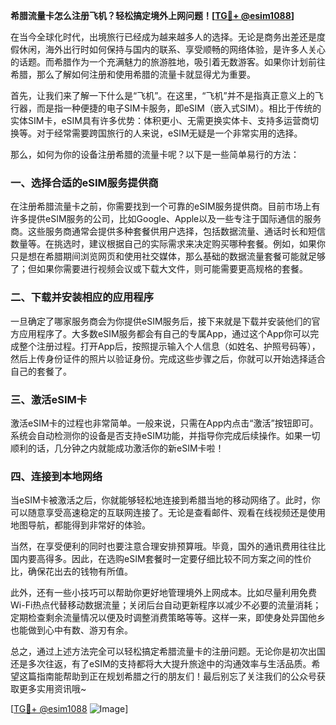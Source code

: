 **希腊流量卡怎么注册飞机？轻松搞定境外上网问题！[[TG💪+ @esim1088](https://t.me/s/esim1088)]**

在当今全球化时代，出境旅行已经成为越来越多人的选择。无论是商务出差还是度假休闲，海外出行时如何保持与国内的联系、享受顺畅的网络体验，是许多人关心的话题。而希腊作为一个充满魅力的旅游胜地，吸引着无数游客。如果你计划前往希腊，那么了解如何注册和使用希腊的流量卡就显得尤为重要。

首先，让我们来了解一下什么是“飞机”。在这里，“飞机”并不是指真正意义上的飞行器，而是指一种便捷的电子SIM卡服务，即eSIM（嵌入式SIM）。相比于传统的实体SIM卡，eSIM具有许多优势：体积更小、无需更换实体卡、支持多运营商切换等。对于经常需要跨国旅行的人来说，eSIM无疑是一个非常实用的选择。

那么，如何为你的设备注册希腊的流量卡呢？以下是一些简单易行的方法：

### 一、选择合适的eSIM服务提供商

在注册希腊流量卡之前，你需要找到一个可靠的eSIM服务提供商。目前市场上有许多提供eSIM服务的公司，比如Google、Apple以及一些专注于国际通信的服务商。这些服务商通常会提供多种套餐供用户选择，包括数据流量、通话时长和短信数量等。在挑选时，建议根据自己的实际需求来决定购买哪种套餐。例如，如果你只是想在希腊期间浏览网页和使用社交媒体，那么基础的数据流量套餐可能就足够了；但如果你需要进行视频会议或下载大文件，则可能需要更高规格的套餐。

### 二、下载并安装相应的应用程序

一旦确定了哪家服务商会为你提供eSIM服务后，接下来就是下载并安装他们的官方应用程序了。大多数eSIM服务都会有自己的专属App，通过这个App你可以完成整个注册过程。打开App后，按照提示输入个人信息（如姓名、护照号码等），然后上传身份证件的照片以验证身份。完成这些步骤之后，你就可以开始选择适合自己的套餐了。

### 三、激活eSIM卡

激活eSIM卡的过程也非常简单。一般来说，只需在App内点击“激活”按钮即可。系统会自动检测你的设备是否支持eSIM功能，并指导你完成后续操作。如果一切顺利的话，几分钟之内就能成功激活你的新eSIM卡啦！

### 四、连接到本地网络

当eSIM卡被激活之后，你就能够轻松地连接到希腊当地的移动网络了。此时，你可以随意享受高速稳定的互联网连接了。无论是查看邮件、观看在线视频还是使用地图导航，都能得到非常好的体验。

当然，在享受便利的同时也要注意合理安排预算哦。毕竟，国外的通讯费用往往比国内要高得多。因此，在选购eSIM套餐时一定要仔细比较不同方案之间的性价比，确保花出去的钱物有所值。

此外，还有一些小技巧可以帮助你更好地管理境外上网成本。比如尽量利用免费Wi-Fi热点代替移动数据流量；关闭后台自动更新程序以减少不必要的流量消耗；定期检查剩余流量情况以便及时调整消费策略等等。这样一来，即使身处异国他乡也能做到心中有数、游刃有余。

总之，通过上述方法完全可以轻松搞定希腊流量卡的注册问题。无论你是初次出国还是多次往返，有了eSIM的支持都将大大提升旅途中的沟通效率与生活品质。希望这篇指南能帮助到正在规划希腊之行的朋友们！最后别忘了关注我们的公众号获取更多实用资讯哦~

[[TG💪+ @esim1088](https://t.me/s/esim1088) ![Image](https://i.postimg.cc/4NQfJmqS/Snipaste-2025-05-13-00-14-12.png)]